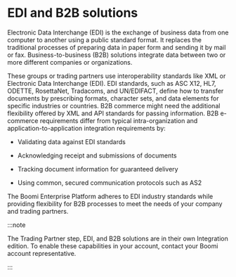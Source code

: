 # EDI and B2B solutions

<head>
  <meta name="guidename" content="Integration"/>
  <meta name="context" content="GUID-10d697bb-082c-4fbf-b923-eda0da227516"/>
</head>

Electronic Data Interchange (EDI) is the exchange of business data from one computer to another using a public standard format. It replaces the traditional processes of preparing data in paper form and sending it by mail or fax. Business-to-business (B2B) solutions integrate data between two or more different companies or organizations.

These groups or trading partners use interoperability standards like XML or Electronic Data Interchange (EDI). EDI standards, such as ASC X12, HL7, ODETTE, RosettaNet, Tradacoms, and UN/EDIFACT, define how to transfer documents by prescribing formats, character sets, and data elements for specific industries or countries. B2B commerce might need the additional flexibility offered by XML and API standards for passing information. B2B e-commerce requirements differ from typical intra-organization and application-to-application integration requirements by:

- Validating data against EDI standards

- Acknowledging receipt and submissions of documents

- Tracking document information for guaranteed delivery

- Using common, secured communication protocols such as AS2

The Boomi Enterprise Platform adheres to EDI industry standards while providing flexibility for B2B processes to meet the needs of your company and trading partners.

:::note

The Trading Partner step, EDI, and B2B solutions are in their own Integration edition. To enable these capabilities in your account, contact your Boomi account representative.

:::
